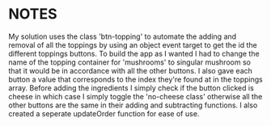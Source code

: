 # NOTES
My solution uses the class 'btn-topping' to automate the adding and removal of all the toppings by using an object event target to get the id the different toppings buttons. To build the app as I wanted I had to change the name of the topping container for 'mushrooms' to singular mushroom so that it would be in accordance with all the other buttons. I also gave each button a value that corresponds to the index they're found at in the toppings array. Before adding the ingredients I simply check if the button clicked is cheese in which case I simply toggle the 'no-cheese class' otherwise all the other buttons are the same in their adding and subtracting functions. I also created a seperate updateOrder function for ease of use. 
